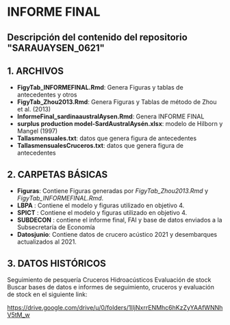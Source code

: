 # INFORME FINAL

## Descripción del contenido del repositorio "SARAUAYSEN_0621"

## 1. ARCHIVOS

- **FigyTab_INFORMEFINAL.Rmd**: Genera Figuras y tablas de antecedentes y otros
- **FigyTab_Zhou2013.Rmd**: Genera Figuras y Tablas de método de Zhou et al. (2013)
- **InformeFinal_sardinaaustralAysen.Rmd**: Genera INFORME FINAL
- **surplus production model-SardAustralAysén.xlsx**: modelo de Hilborn y Mangel (1997)
- **Tallasmensuales.txt**: datos que genera figura de antecedentes
- **TallasmensualesCruceros.txt**: datos que genera figura de antecedentes

## 2. CARPETAS BÁSICAS

- **Figuras**: Contiene Figuras generadas por *FigyTab_Zhou2013.Rmd* y *FigyTab_INFORMEFINAL.Rmd*.
- **LBPA**  : Contiene el modelo y figuras utilizado en objetivo 4.
- **SPICT** : Contiene el modelo y figuras utilizado en objetivo 4.
- **SUBDECON** : contiene el informe final, FAI y base de datos enviados a la Subsecretaría de Economía
- **Datosjunio**: Contiene datos de crucero acústico 2021 y desembarques actualizados al 2021.


## 3. DATOS HISTÓRICOS

Seguimiento de pesquería Cruceros Hidroacústicos Evaluación de stock Buscar bases de datos e informes de seguimiento, cruceros y evaluación de stock en el siguiente link:

https://drive.google.com/drive/u/0/folders/1lIjNxrrENMhc6hKzZyYAAfWNNhV5tM_w

